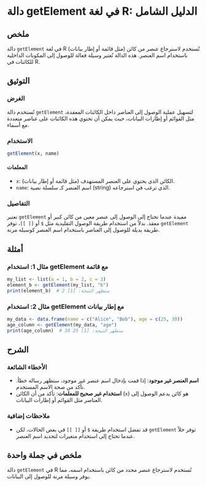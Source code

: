 <!--
Meta Description: # دالة getElement في لغة R: الدليل الشامل ## ملخص دالة `getElement` في لغة R تُستخدم لاسترجاع عنصر من كائن (مثل قائمة أو إطار بيانات) باستخدام اسم الع...
Meta Keywords: getelement, إلى, اسم, العنصر, استخدام
-->

# دالة getElement في لغة R: الدليل الشامل

## ملخص
دالة `getElement` في لغة R تُستخدم لاسترجاع عنصر من كائن (مثل قائمة أو إطار بيانات) باستخدام اسم العنصر. هذه الدالة تُعتبر وسيلة فعالة للوصول إلى المكونات الداخلية للكائنات في R.

## التوثيق
### الغرض
تُستخدم دالة `getElement` لتسهيل عملية الوصول إلى العناصر داخل الكائنات المعقدة، مثل القوائم أو إطارات البيانات، حيث يمكن أن تحتوي هذه الكائنات على عناصر متعددة مع أسماء.

### الاستخدام
```R
getElement(x, name)
```
#### المعلمات
- `x`: الكائن الذي يحتوي على العنصر المستهدف (مثل قائمة أو إطار بيانات).
- `name`: اسم العنصر كـ سلسلة نصية (string) الذي ترغب في استرجاعه.

### التفاصيل
تعتبر `getElement` مفيدة عندما تحتاج إلى الوصول إلى عنصر معين من كائن كبير أو معقد. بدلاً من استخدام طريقة الوصول التقليدية مثل `$` أو `[[ ]]`، توفر `getElement` طريقة بديلة للوصول إلى العناصر باستخدام اسم العنصر كوسيلة مرنة.

## أمثلة
### مثال 1: استخدام getElement مع قائمة
```R
my_list <- list(a = 1, b = 2, c = 3)
element_b <- getElement(my_list, "b")
print(element_b)  # ستظهر النتيجة: [1] 2
```

### مثال 2: استخدام getElement مع إطار بيانات
```R
my_data <- data.frame(name = c("Alice", "Bob"), age = c(25, 30))
age_column <- getElement(my_data, "age")
print(age_column)  # ستظهر النتيجة: [1] 25 30
```

## الشرح
### الأخطاء الشائعة
- **اسم العنصر غير موجود**: إذا قمت بإدخال اسم عنصر غير موجود، ستظهر رسالة خطأ. تأكد من صحة الاسم المستخدم.
- **استخدام غير صحيح للمعلمات**: تأكد من أن الكائن (`x`) هو كائن يدعم الوصول إلى العناصر مثل القوائم أو إطارات البيانات.

### ملاحظات إضافية
- قد تفضل استخدام طريقة `$` أو `[[ ]]` في بعض الحالات، لكن `getElement` توفر حلاً عندما تحتاج إلى استخدام متغيرات لتحديد اسم العنصر.

## ملخص في جملة واحدة
دالة `getElement` في R تُستخدم لاسترجاع عنصر محدد من كائن باستخدام اسمه، مما يوفر وسيلة مرنة للوصول إلى البيانات.